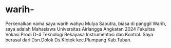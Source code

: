 # warih-
Perkenalkan nama saya warih wahyu Mulya Saputra, biasa di panggil Warih, saya adalah Mahasiswa Universitas Airlangga Angkatan 2024 Fakultas Vokasi Prodi D-4 Teknologi Rekayasa Instrumentasi dan Kontrol. Saya berasal dari Dsn.Dolok Ds.Klotok kec.Plumpang Kab.Tuban. 
